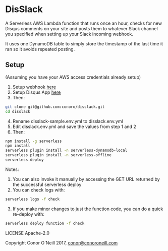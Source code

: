 # DisSlack
A Serverless AWS Lambda function that runs once an hour, checks for new Disqus comments on your site and posts them to whatever Slack channel you specified when setting up your Slack incoming webhook.

It uses one DynamoDB table to simply store the timestamp of the last time it ran so it avoids repeated posting.

## Setup

(Assuming you have your AWS access credentials already setup)

1. Setup webhook [here](https://my.slack.com/services/new/incoming-webhook)
2. Setup Disqus App [here](https://disqus.com/api/applications/)
3. Then:

```bash
git clone git@github.com:conoro/disslack.git
cd disslack
```

4. Rename disslack-sample.env.yml to disslack.env.yml
5. Edit disslack.env.yml and save the values from step 1 and 2
6. Then:

```bash
npm install -g serverless
npm install
serverless plugin install -n serverless-dynamodb-local
serverless plugin install -n serverless-offline
serverless deploy
```


Notes: 
1. You can also invoke it manually by accessing the GET URL returned by the successful serverless deploy
2. You can check logs with: 

```bash
serverless logs -f check
```

3. If you make minor changes to just the function code, you can do a quick re-deploy with: 

```bash
serverless deploy function -f check
```


LICENSE Apache-2.0



Copyright Conor O'Neill 2017, conor@conoroneill.com
